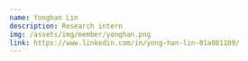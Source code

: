 ```yaml
---
name: Yonghan Lin
description: Research intern
img: /assets/img/member/yonghan.png
link: https://www.linkedin.com/in/yong-han-lin-01a081189/
---
```

